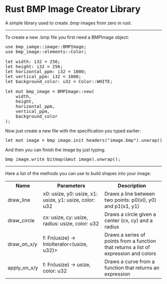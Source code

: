 <h1>Rust BMP Image Creator Library</h1>
<p>A simple library used to create <i>.bmp</i> images from zero in rust.</p>
<hr>
<p>To create a new .bmp file you first need a BMPImage object:</p>
<pre>
use bmp_iamge::image::BMPImage;
use bmp_image::elements::Color;
<bl>
let width: i32 = 256;
let height: i32 = 256;
let horizontal_ppm: i32 = 1000; 
let vertical_ppm: i32 = 1000; 
let background_color: u32 = Color::WHITE;
<bl> 
let mut bmp_image = BMPImage::new( 
    width,
    height,
    horizontal_ppm,
    vertical_ppm,
    background_color
);
</pre>
<p>Now just create a new file with the specification you typed earlier:</p>
<pre>
let mut image = bmp_image.init_headers("image.bmp").unwrap();
</pre>
<p>And then you can finish the image by just typing:</p>
<pre>
bmp_image.write_bitmap(&mut image).unwrap();
</pre>
<hr>
<p>Here a list of the methods you can use to build shapes into your image:</p>
<table> 
<tr>
<th>Name</th>
<th>Parameters</th>
<th>Description</th>
</tr>
<tr>
<td>draw_line</td>
<td>x0: usize, y0: usize, x1: usize, y1: usize, color: u32</td>
<td>Draws a line between two points: p0(x0, y0) and p1(x1, y1)</td>
</tr>
<tr>
<td>draw_circle</td>
<td>cx: usize, cy: usize, radius: usize, color: u32</td>
<td>Draws a circle given a center (cx, cy) and a radius</td>
</tr>
<tr>
<td>draw_on_x/y</td>
<td>f: Fn(usize) -> IntoIterator<(usize, u32)></td>
<td>Draws a series of points from a function that returns a list of expression and colors</td>
</tr>
<tr>
<td>apply_on_x/y</td>
<td>f: Fn(usize) -> usize, color: u32</td>
<td>Draws a curve from a function that returns an expression</td>
</tr>
</table>